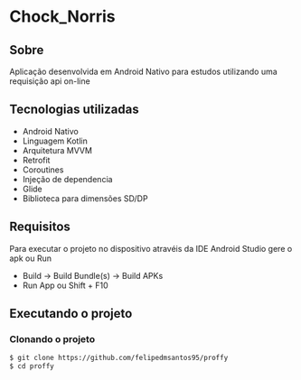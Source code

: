 # Chock_Norris

## Sobre
Aplicação desenvolvida em Android Nativo para estudos utilizando uma requisição api on-line
## Tecnologias utilizadas
- Android Nativo
- Linguagem Kotlin
- Arquitetura MVVM
- Retrofit
- Coroutines
- Injeção de dependencia
- Glide
- Biblioteca para dimensões SD/DP

## Requisitos
Para executar o projeto no dispositivo atravéis da IDE Android Studio gere o apk ou Run
- Build -> Build Bundle(s) -> Build APKs 
- Run App ou Shift + F10

## Executando o projeto
### Clonando o projeto
```bash
$ git clone https://github.com/felipedmsantos95/proffy
$ cd proffy
```
